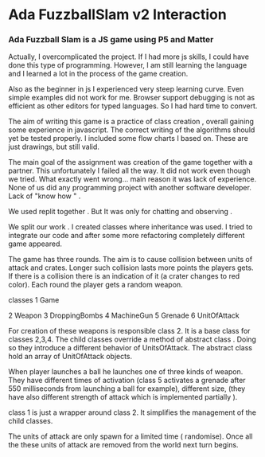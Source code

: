 # Ada FuzzballSlam v2 Interaction
### Ada Fuzzball Slam is a JS game using P5 and Matter
Actually, I overcomplicated the project. If I had more js skills, I could have done this type of programming. However, I am still learning the language and  I learned a lot in the process of  the game creation.

Also as the beginner in js I experienced very steep learning curve. Even simple examples did not work for me.
Browser support debugging is not as efficient as other editors for typed languages. So I had hard time to convert.

The aim of writing this game is   a practice of class creation , overall gaining some experience in javascript.
The correct writing of the algorithms should yet be tested properly. I included some flow charts I based on. These are just drawings, but still valid.

The main goal of the assignment was creation of the game together with a partner. This unfortunately I failed all the way. It did not work even though we tried.
What exactly went wrong... main reason it was lack of experience. None of us did any programming project with another software developer. Lack of "know how " .

We used replit together . But It was only for chatting and observing .

We split our work . I created classes where inheritance was used. I tried to integrate our code and after some
more refactoring completely different game appeared.

The game has three rounds. The aim is to cause collision between units of attack and crates. Longer such collision lasts more points the players gets. If there is a collision there is an indication of it (a crater changes to red color). Each round the player gets a random weapon.

classes
1 Game

2 Weapon
3 DroppingBombs
4 MachineGun
5 Grenade
6 UnitOfAttack

For creation of these weapons is responsible class 2. It is a base class for classes 2,3,4. The child classes override  a method of abstract class . Doing so they introduce a different behavior of UnitsOfAttack.  The  abstract class hold an array of UnitOfAttack objects. 


When player launches a ball he launches one of three kinds of weapon.
They have different times of activation (class 5 activates a grenade after 550 milliseconds from launching a ball for example), different size, (they have also different strength of attack which is implemented partially ).

class 1 is just a wrapper around class 2. It simplifies the management of the child classes.

The units of attack are only spawn for a limited time (  randomise). Once all the these units of attack are removed from the world next turn begins.





